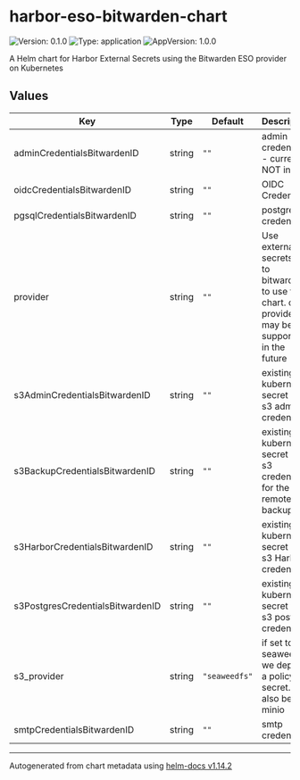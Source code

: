 # harbor-eso-bitwarden-chart

![Version: 0.1.0](https://img.shields.io/badge/Version-0.1.0-informational?style=flat-square) ![Type: application](https://img.shields.io/badge/Type-application-informational?style=flat-square) ![AppVersion: 1.0.0](https://img.shields.io/badge/AppVersion-1.0.0-informational?style=flat-square)

A Helm chart for Harbor External Secrets using the Bitwarden ESO provider on Kubernetes

## Values

| Key | Type | Default | Description |
|-----|------|---------|-------------|
| adminCredentialsBitwardenID | string | `""` | admin credentials - currently NOT in use |
| oidcCredentialsBitwardenID | string | `""` | OIDC Credentials |
| pgsqlCredentialsBitwardenID | string | `""` | postgres credentials |
| provider | string | `""` | Use external secrets. Set to bitwarden to use this chart. other providers may be supported in the future |
| s3AdminCredentialsBitwardenID | string | `""` | existing kubernetes secret with s3 admin credentials |
| s3BackupCredentialsBitwardenID | string | `""` | existing kubernetes secret with s3 credentials for the remote backups |
| s3HarborCredentialsBitwardenID | string | `""` | existing kubernetes secret with s3 Harbor credentials |
| s3PostgresCredentialsBitwardenID | string | `""` | existing kubernetes secret with s3 postgres credentials |
| s3_provider | string | `"seaweedfs"` | if set to seaweedfs we deploy a policy secret. can also be minio |
| smtpCredentialsBitwardenID | string | `""` | smtp credentials |

----------------------------------------------
Autogenerated from chart metadata using [helm-docs v1.14.2](https://github.com/norwoodj/helm-docs/releases/v1.14.2)
